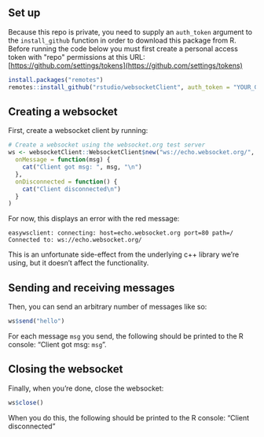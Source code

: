 Set up
------

Because this repo is private, you need to supply an `auth_token` argument to the `install_github` function in order to download this package from R. Before running the code below you must first create a personal access token with "repo" permissions at this URL: [https://github.com/settings/tokens](https://github.com/settings/tokens)

``` r
install.packages("remotes")
remotes::install_github("rstudio/websocketClient", auth_token = "YOUR_GITHUB_PERSONAL_ACCESS_TOKEN")
```

Creating a websocket
--------------------

First, create a websocket client by running:

``` r
# Create a websocket using the websocket.org test server
ws <- websocketClient::WebsocketClient$new("ws://echo.websocket.org/",
  onMessage = function(msg) {
    cat("Client got msg: ", msg, "\n")
  },
  onDisconnected = function() {
    cat("Client disconnected\n")
  }
)
```

For now, this displays an error with the red message:

    easywsclient: connecting: host=echo.websocket.org port=80 path=/
    Connected to: ws://echo.websocket.org/

This is an unfortunate side-effect from the underlying c++ library we’re
using, but it doesn’t affect the functionality.

Sending and receiving messages
------------------------------

Then, you can send an arbitrary number of messages like so:

``` r
ws$send("hello")
```

For each message `msg` you send, the following should be printed to the
R console: “Client got msg: `msg`”.

Closing the websocket
---------------------

Finally, when you’re done, close the websocket:

``` r
ws$close()
```

When you do this, the following should be printed to the R console:
“Client disconnected”
